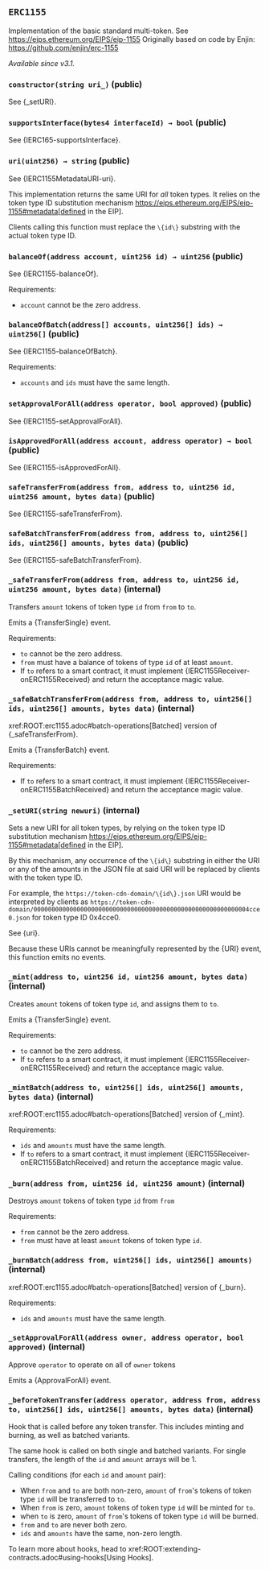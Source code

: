 ## `ERC1155`



Implementation of the basic standard multi-token.
See https://eips.ethereum.org/EIPS/eip-1155
Originally based on code by Enjin: https://github.com/enjin/erc-1155

_Available since v3.1._


### `constructor(string uri_)` (public)



See {_setURI}.

### `supportsInterface(bytes4 interfaceId) → bool` (public)



See {IERC165-supportsInterface}.

### `uri(uint256) → string` (public)



See {IERC1155MetadataURI-uri}.

This implementation returns the same URI for *all* token types. It relies
on the token type ID substitution mechanism
https://eips.ethereum.org/EIPS/eip-1155#metadata[defined in the EIP].

Clients calling this function must replace the `\{id\}` substring with the
actual token type ID.

### `balanceOf(address account, uint256 id) → uint256` (public)



See {IERC1155-balanceOf}.

Requirements:

- `account` cannot be the zero address.

### `balanceOfBatch(address[] accounts, uint256[] ids) → uint256[]` (public)



See {IERC1155-balanceOfBatch}.

Requirements:

- `accounts` and `ids` must have the same length.

### `setApprovalForAll(address operator, bool approved)` (public)



See {IERC1155-setApprovalForAll}.

### `isApprovedForAll(address account, address operator) → bool` (public)



See {IERC1155-isApprovedForAll}.

### `safeTransferFrom(address from, address to, uint256 id, uint256 amount, bytes data)` (public)



See {IERC1155-safeTransferFrom}.

### `safeBatchTransferFrom(address from, address to, uint256[] ids, uint256[] amounts, bytes data)` (public)



See {IERC1155-safeBatchTransferFrom}.

### `_safeTransferFrom(address from, address to, uint256 id, uint256 amount, bytes data)` (internal)



Transfers `amount` tokens of token type `id` from `from` to `to`.

Emits a {TransferSingle} event.

Requirements:

- `to` cannot be the zero address.
- `from` must have a balance of tokens of type `id` of at least `amount`.
- If `to` refers to a smart contract, it must implement {IERC1155Receiver-onERC1155Received} and return the
acceptance magic value.

### `_safeBatchTransferFrom(address from, address to, uint256[] ids, uint256[] amounts, bytes data)` (internal)



xref:ROOT:erc1155.adoc#batch-operations[Batched] version of {_safeTransferFrom}.

Emits a {TransferBatch} event.

Requirements:

- If `to` refers to a smart contract, it must implement {IERC1155Receiver-onERC1155BatchReceived} and return the
acceptance magic value.

### `_setURI(string newuri)` (internal)



Sets a new URI for all token types, by relying on the token type ID
substitution mechanism
https://eips.ethereum.org/EIPS/eip-1155#metadata[defined in the EIP].

By this mechanism, any occurrence of the `\{id\}` substring in either the
URI or any of the amounts in the JSON file at said URI will be replaced by
clients with the token type ID.

For example, the `https://token-cdn-domain/\{id\}.json` URI would be
interpreted by clients as
`https://token-cdn-domain/000000000000000000000000000000000000000000000000000000000004cce0.json`
for token type ID 0x4cce0.

See {uri}.

Because these URIs cannot be meaningfully represented by the {URI} event,
this function emits no events.

### `_mint(address to, uint256 id, uint256 amount, bytes data)` (internal)



Creates `amount` tokens of token type `id`, and assigns them to `to`.

Emits a {TransferSingle} event.

Requirements:

- `to` cannot be the zero address.
- If `to` refers to a smart contract, it must implement {IERC1155Receiver-onERC1155Received} and return the
acceptance magic value.

### `_mintBatch(address to, uint256[] ids, uint256[] amounts, bytes data)` (internal)



xref:ROOT:erc1155.adoc#batch-operations[Batched] version of {_mint}.

Requirements:

- `ids` and `amounts` must have the same length.
- If `to` refers to a smart contract, it must implement {IERC1155Receiver-onERC1155BatchReceived} and return the
acceptance magic value.

### `_burn(address from, uint256 id, uint256 amount)` (internal)



Destroys `amount` tokens of token type `id` from `from`

Requirements:

- `from` cannot be the zero address.
- `from` must have at least `amount` tokens of token type `id`.

### `_burnBatch(address from, uint256[] ids, uint256[] amounts)` (internal)



xref:ROOT:erc1155.adoc#batch-operations[Batched] version of {_burn}.

Requirements:

- `ids` and `amounts` must have the same length.

### `_setApprovalForAll(address owner, address operator, bool approved)` (internal)



Approve `operator` to operate on all of `owner` tokens

Emits a {ApprovalForAll} event.

### `_beforeTokenTransfer(address operator, address from, address to, uint256[] ids, uint256[] amounts, bytes data)` (internal)



Hook that is called before any token transfer. This includes minting
and burning, as well as batched variants.

The same hook is called on both single and batched variants. For single
transfers, the length of the `id` and `amount` arrays will be 1.

Calling conditions (for each `id` and `amount` pair):

- When `from` and `to` are both non-zero, `amount` of ``from``'s tokens
of token type `id` will be  transferred to `to`.
- When `from` is zero, `amount` tokens of token type `id` will be minted
for `to`.
- when `to` is zero, `amount` of ``from``'s tokens of token type `id`
will be burned.
- `from` and `to` are never both zero.
- `ids` and `amounts` have the same, non-zero length.

To learn more about hooks, head to xref:ROOT:extending-contracts.adoc#using-hooks[Using Hooks].




